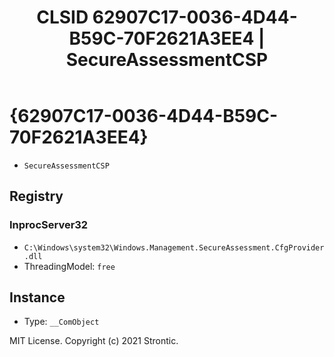 ﻿---
title: "CLSID 62907C17-0036-4D44-B59C-70F2621A3EE4 | SecureAssessmentCSP"
excerpt: What is COM-Object CLSID 62907C17-0036-4D44-B59C-70F2621A3EE4?
---

# {62907C17-0036-4D44-B59C-70F2621A3EE4}

* `SecureAssessmentCSP`

## Registry


### InprocServer32

* `C:\Windows\system32\Windows.Management.SecureAssessment.CfgProvider.dll`
* ThreadingModel: `free`

## Instance

* Type: `__ComObject`

MIT License. Copyright (c) 2021 Strontic.


